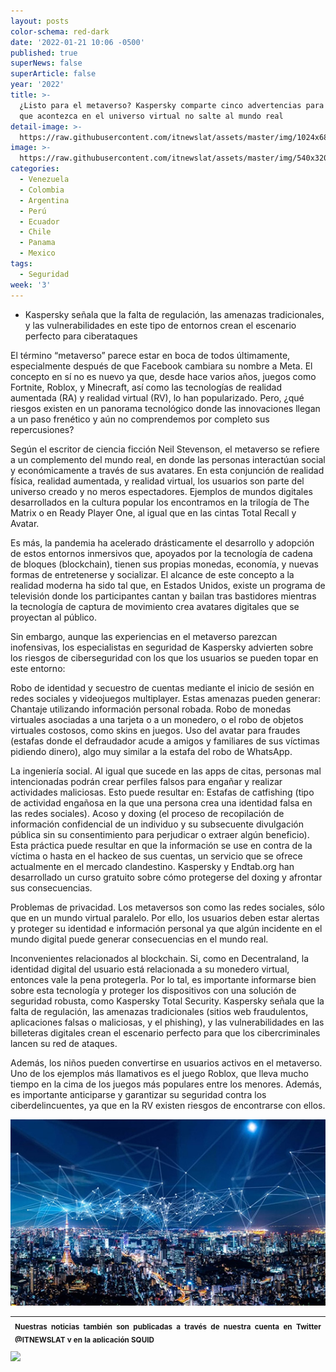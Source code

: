 ```yaml
---
layout: posts
color-schema: red-dark
date: '2022-01-21 10:06 -0500'
published: true
superNews: false
superArticle: false
year: '2022'
title: >-
  ¿Listo para el metaverso? Kaspersky comparte cinco advertencias para que lo
  que acontezca en el universo virtual no salte al mundo real
detail-image: >-
  https://raw.githubusercontent.com/itnewslat/assets/master/img/1024x680/Digitalization-g.jpg
image: >-
  https://raw.githubusercontent.com/itnewslat/assets/master/img/540x320/Digitalization-p.jpg
categories:
  - Venezuela
  - Colombia
  - Argentina
  - Perú
  - Ecuador
  - Chile
  - Panama
  - Mexico
tags:
  - Seguridad
week: '3'
---
```

- Kaspersky señala que la falta de regulación, las amenazas tradicionales, y las vulnerabilidades en este tipo de entornos crean el escenario perfecto para ciberataques

El término “metaverso” parece estar en boca de todos últimamente, especialmente después de que Facebook cambiara su nombre a Meta. El concepto en sí no es nuevo ya que, desde hace varios años, juegos como Fortnite, Roblox, y Minecraft, así como las tecnologías de realidad aumentada (RA) y realidad virtual (RV), lo han popularizado. Pero, ¿qué riesgos existen en un panorama tecnológico donde las innovaciones llegan a un paso frenético y aún no comprendemos por completo sus repercusiones?
 
Según el escritor de ciencia ficción Neil Stevenson, el metaverso se refiere a un complemento del mundo real, en donde las personas interactúan social y económicamente a través de sus avatares. En esta conjunción de realidad física, realidad aumentada, y realidad virtual, los usuarios son parte del universo creado y no meros espectadores. Ejemplos de mundos digitales desarrollados en la cultura popular los encontramos en la trilogía de The Matrix o en Ready Player One, al igual que en las cintas Total Recall y Avatar.
 
Es más, la pandemia ha acelerado drásticamente el desarrollo y adopción de estos entornos inmersivos que, apoyados por la tecnología de cadena de bloques (blockchain), tienen sus propias monedas, economía, y nuevas formas de entretenerse y socializar. El alcance de este concepto a la realidad moderna ha sido tal que, en Estados Unidos, existe un programa de televisión donde los participantes cantan y bailan tras bastidores mientras la tecnología de captura de movimiento crea avatares digitales que se proyectan al público.
 
Sin embargo, aunque las experiencias en el metaverso parezcan inofensivas, los especialistas en seguridad de Kaspersky advierten sobre los riesgos de ciberseguridad con los que los usuarios se pueden topar en este entorno:
 
Robo de identidad y secuestro de cuentas mediante el inicio de sesión en redes sociales y videojuegos multiplayer. Estas amenazas pueden generar:
Chantaje utilizando información personal robada.
Robo de monedas virtuales asociadas a una tarjeta o a un monedero, o el robo de objetos virtuales costosos, como skins en juegos.
Uso del avatar para fraudes (estafas donde el defraudador acude a amigos y familiares de sus víctimas pidiendo dinero), algo muy similar a la estafa del robo de WhatsApp.
 
La ingeniería social. Al igual que sucede en las apps de citas, personas mal intencionadas podrán crear perfiles falsos para engañar y realizar actividades maliciosas. Esto puede resultar en:
Estafas de catfishing (tipo de actividad engañosa en la que una persona crea una identidad falsa en las redes sociales).
Acoso y doxing (el proceso de recopilación de información confidencial de un individuo  y su subsecuente divulgación pública sin su consentimiento para perjudicar o extraer algún beneficio). Esta práctica puede resultar en que la información se use en contra de la víctima o hasta en el hackeo de sus cuentas, un servicio que se ofrece actualmente en el mercado clandestino.
Kaspersky y Endtab.org han desarrollado un curso gratuito sobre cómo protegerse del doxing y afrontar sus consecuencias.
 
 
Problemas de privacidad. Los metaversos son como las redes sociales, sólo que en un mundo virtual paralelo. Por ello, los usuarios deben estar alertas y proteger su identidad e información personal ya que algún incidente en el mundo digital puede generar consecuencias en el mundo real.
 
Inconvenientes relacionados al blockchain. Si, como en Decentraland, la identidad digital del usuario está relacionada a su monedero virtual, entonces vale la pena protegerla. Por lo tal, es importante informarse bien sobre esta tecnología y proteger los dispositivos con una solución de seguridad robusta, como Kaspersky Total Security. Kaspersky señala que la falta de regulación, las amenazas tradicionales (sitios web fraudulentos, aplicaciones falsas o maliciosas, y el phishing), y las vulnerabilidades en las billeteras digitales crean el escenario perfecto para que los cibercriminales lancen su red de ataques.
 

Además, los niños pueden convertirse en usuarios activos en el metaverso. Uno de los ejemplos más llamativos es el juego Roblox, que lleva mucho tiempo en la cima de los juegos más populares entre los menores. Además, es importante anticiparse y garantizar su seguridad contra los ciberdelincuentes, ya que en la RV existen riesgos de encontrarse con ellos.

![](https://raw.githubusercontent.com/itnewslat/assets/master/img/540x320/Digitalization-p.jpg)

<table style="height: 42px;" width="569">
<tbody>
<tr>
<td style="text-align: justify;"><sub><strong>Nuestras noticias también son publicadas a través de nuestra cuenta en Twitter <a href="https://twitter.com/itnewslat?lang=es">@ITNEWSLAT</a> y en la aplicación <a href="https://squidapp.co/en/">SQUID</a></strong></sub></td>
</tr>
</tbody>
</table>

<img src="https://tracker.metricool.com/c3po.jpg?hash=56f88a41e39ab42c063cc51676587a04"/>